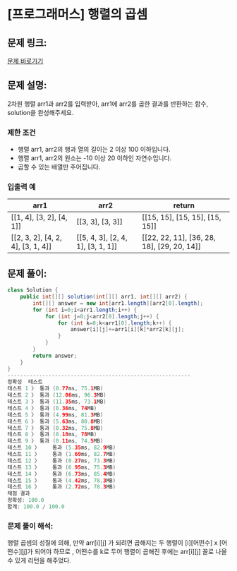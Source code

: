 # [프로그래머스] 행렬의 곱셈

## 문제 링크:

[문제 바로가기](https://school.programmers.co.kr/learn/courses/30/lessons/12949)

## 문제 설명:

2차원 행렬 arr1과 arr2를 입력받아, arr1에 arr2를 곱한 결과를 반환하는 함수, solution을 완성해주세요.

### 제한 조건

- 행렬 arr1, arr2의 행과 열의 길이는 2 이상 100 이하입니다.
- 행렬 arr1, arr2의 원소는 -10 이상 20 이하인 자연수입니다.
- 곱할 수 있는 배열만 주어집니다.

### 입출력 예

| arr1 | arr2 | return |
| --- | --- | --- |
| [[1, 4], [3, 2], [4, 1]] | [[3, 3], [3, 3]] | [[15, 15], [15, 15], [15, 15]] |
| [[2, 3, 2], [4, 2, 4], [3, 1, 4]] | [[5, 4, 3], [2, 4, 1], [3, 1, 1]] | [[22, 22, 11], [36, 28, 18], [29, 20, 14]] |

## 문제 풀이:

```java
class Solution {
    public int[][] solution(int[][] arr1, int[][] arr2) {
        int[][] answer = new int[arr1.length][arr2[0].length];
        for (int i=0;i<arr1.length;i++) {
            for (int j=0;j<arr2[0].length;j++) {
                for (int k=0;k<arr1[0].length;k++) {
                    answer[i][j]+=arr1[i][k]*arr2[k][j];
                }
            }
        }
        return answer;
    }
}
----------------------------------------------------------
정확성  테스트
테스트 1 〉	통과 (0.77ms, 75.1MB)
테스트 2 〉	통과 (12.06ms, 96.3MB)
테스트 3 〉	통과 (11.35ms, 73.1MB)
테스트 4 〉	통과 (0.36ms, 74MB)
테스트 5 〉	통과 (4.99ms, 81.3MB)
테스트 6 〉	통과 (5.63ms, 80.8MB)
테스트 7 〉	통과 (0.32ms, 75.8MB)
테스트 8 〉	통과 (0.18ms, 78MB)
테스트 9 〉	통과 (0.11ms, 74.5MB)
테스트 10 〉	통과 (5.35ms, 82.9MB)
테스트 11 〉	통과 (1.69ms, 82.7MB)
테스트 12 〉	통과 (0.27ms, 73.3MB)
테스트 13 〉	통과 (6.95ms, 75.3MB)
테스트 14 〉	통과 (6.73ms, 85.4MB)
테스트 15 〉	통과 (4.42ms, 78.3MB)
테스트 16 〉	통과 (2.72ms, 78.3MB)
채점 결과
정확성: 100.0
합계: 100.0 / 100.0
```

### **문제 풀이 해석:**

행렬 곱셈의 성질에 의해, 만약 arr[i][j] 가 되려면 곱해지는 두 행렬이 [i][어떤수] x [어떤수][j]가 되어야 하므로 , 어떤수를 k로 두어 행렬이 곱해진 후에는 arr[i][j] 꼴로 나올 수 있게 리턴을 해주었다.
